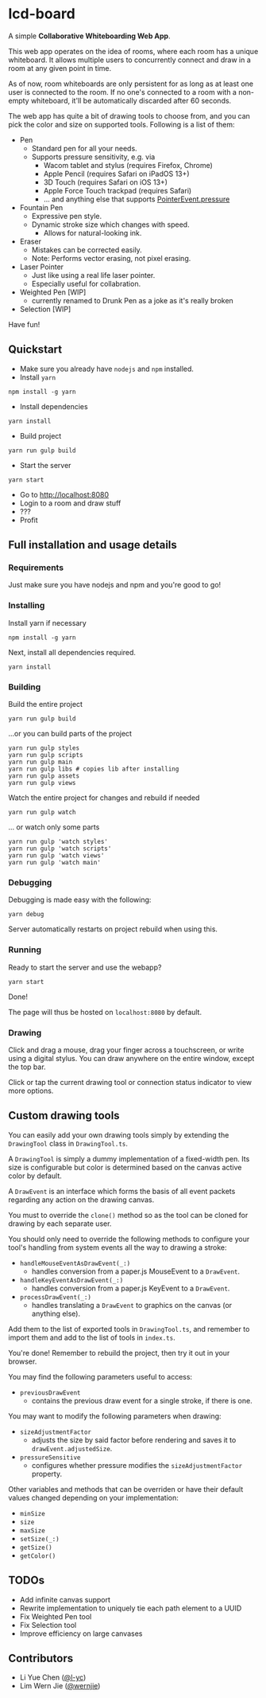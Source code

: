 # lcd-board
A simple **Collaborative Whiteboarding Web App**.

This web app operates on the idea of rooms, where each room has a unique whiteboard. It allows multiple users to concurrently connect and draw in a room at any given point in time.

As of now, room whiteboards are only persistent for as long as at least one user is connected to the room. If no one's connected to a room with a non-empty whiteboard, it'll be automatically discarded after 60 seconds.

The web app has quite a bit of drawing tools to choose from, and you can pick the color and size on supported tools. Following is a list of them:
- Pen
    - Standard pen for all your needs.
    - Supports pressure sensitivity, e.g. via
        - Wacom tablet and stylus (requires Firefox, Chrome)
        - Apple Pencil (requires Safari on iPadOS 13+)
        - 3D Touch (requires Safari on iOS 13+)
        - Apple Force Touch trackpad (requires Safari)
        - ... and anything else that supports [PointerEvent.pressure](https://developer.mozilla.org/en-US/docs/Web/API/PointerEvent/pressure)
- Fountain Pen
    - Expressive pen style.
    - Dynamic stroke size which changes with speed.
        - Allows for natural-looking ink.
- Eraser
    - Mistakes can be corrected easily.
    - Note: Performs vector erasing, not pixel erasing.
- Laser Pointer
    - Just like using a real life laser pointer.
    - Especially useful for collabration.
- Weighted Pen [WIP]
    - currently renamed to Drunk Pen as a joke as it's really broken
- Selection [WIP]

Have fun!

## Quickstart

- Make sure you already have `nodejs` and `npm` installed.
- Install `yarn`
```
npm install -g yarn
```
- Install dependencies
```
yarn install
```
- Build project
```
yarn run gulp build
```
- Start the server
```
yarn start
```
- Go to [http://localhost:8080](http://localhost:8080)
- Login to a room and draw stuff
- ???
- Profit

## Full installation and usage details
### Requirements
Just make sure you have nodejs and npm and you're good to go!

### Installing
Install yarn if necessary
```
npm install -g yarn
```

Next, install all dependencies required.
```
yarn install
```

### Building
Build the entire project

```
yarn run gulp build
```

...or you can build parts of the project

```
yarn run gulp styles
yarn run gulp scripts
yarn run gulp main
yarn run gulp libs # copies lib after installing
yarn run gulp assets
yarn run gulp views
```

Watch the entire project for changes and rebuild if needed
```
yarn run gulp watch
```

... or watch only some parts
```
yarn run gulp 'watch styles'
yarn run gulp 'watch scripts'
yarn run gulp 'watch views'
yarn run gulp 'watch main'
```

### Debugging
Debugging is made easy with the following:
```
yarn debug
```
Server automatically restarts on project rebuild when using this.

### Running
Ready to start the server and use the webapp?
```
yarn start
```
Done!

The page will thus be hosted on `localhost:8080` by default.

### Drawing

Click and drag a mouse, drag your finger across a touchscreen, or write using a digital stylus. You can draw anywhere on the entire window, except the top bar.

Click or tap the current drawing tool or connection status indicator to view more options.

## Custom drawing tools

You can easily add your own drawing tools simply by extending the `DrawingTool` class in `DrawingTool.ts`.

A `DrawingTool` is simply a dummy implementation of a fixed-width pen. Its size is configurable but color is determined based on the canvas active color by default.

A `DrawEvent` is an interface which forms the basis of all event packets regarding any action on the drawing canvas.

You must to override the `clone()` method so as the tool can be cloned for drawing by each separate user.

You should only need to override the following methods to configure your tool's handling from system events all the way to drawing a stroke:

- `handleMouseEventAsDrawEvent(_:)`
    - handles conversion from a paper.js MouseEvent to a `DrawEvent`.
- `handleKeyEventAsDrawEvent(_:)`
    - handles conversion from a paper.js KeyEvent to a `DrawEvent`.
- `processDrawEvent(_:)`
    - handles translating a `DrawEvent` to graphics on the canvas (or anything else).

Add them to the list of exported tools in `DrawingTool.ts`, and remember to import them and add to the list of tools in `index.ts`.

You're done! Remember to rebuild the project, then try it out in your browser.

You may find the following parameters useful to access:
- `previousDrawEvent`
    - contains the previous draw event for a single stroke, if there is one.

You may want to modify the following parameters when drawing:
- `sizeAdjustmentFactor`
    - adjusts the size by said factor before rendering and saves it to `drawEvent.adjustedSize`.
- `pressureSensitive`
    - configures whether pressure modifies the `sizeAdjustmentFactor` property.

Other variables and methods that can be overriden or have their default values changed depending on your implementation:
- `minSize`
- `size`
- `maxSize`
- `setSize(_:)`
- `getSize()`
- `getColor()`

## TODOs

- Add infinite canvas support
- Rewrite implementation to uniquely tie each path element to a UUID
- Fix Weighted Pen tool
- Fix Selection tool
- Improve efficiency on large canvases

## Contributors

- Li Yue Chen ([@l-yc](https://github.com/l-yc))
- Lim Wern Jie ([@wernjie](https://github.com/wernjie))







